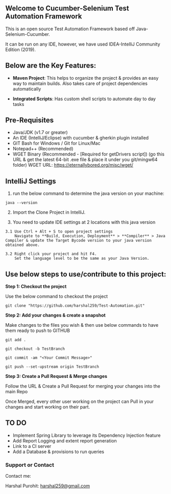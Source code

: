 ## Welcome to Cucumber-Selenium Test Automation Framework

This is an open source Test Automation Framework based off Java-Selenium-Cucumber.

It can be run on any IDE, however, we have used IDEA-IntelliJ Community Edition (2019).


## Below are the Key Features:

  - **Maven Project**: This helps to organize the project & provides an easy way to maintain builds. Also takes care of project dependencies automatically
  
  - **Integrated Scripts**: Has custom shell scripts to automate day to day tasks


## Pre-Requisites ##

  - Java/JDK (v1.7 or greater)
  - An IDE (IntelliJ/Eclipse) with cucumber & gherkin plugin installed
  - GIT Bash for Windows / Git for Linux/Mac
  - Notepad++ (Recommended)
  - WGET Binary (Recommended - [Required for getDrivers script])
    (go this URL & get the latest 64-bit .exe file & place it under you git/mingw64 folder)
    WGET URL: https://eternallybored.org/misc/wget/


## IntelliJ Settings ##

  1. run the below command to determine the java version on your machine:
  
  `java --version` 
  
  2. Import the Clone Project in IntelliJ.
  
  3. You need to update IDE settings at 2 locations with this java version
  
    3.1 Use Ctrl + Alt + S to open project settings
        Navigate to **Build, Execution, Deployment** > **Compiler** > Java Compiler & update the Target Bycode version to your java version obtained above.
        
    3.2 Right click your project and hit F4.
        Set the language level to be the same as your Java Version.

  
## Use below steps to use/contribute to this project:
  
  **Step 1: Checkout the project**
  
  Use the below command to checkout the project

  `git clone "https://github.com/harshal259/Test-Automation.git"`

  
  **Step 2: Add your changes & create a snapshot**
  
  Make changes to the files you wish & then use below commands to have them ready to push to GITHUB

  `git add .`

  `git checkout -b TestBranch`

  `git commit -am "<Your Commit Message>"`

  `git push --set-upstream origin TestBranch`

  
  **Step 3: Create a Pull Request & Merge changes**

  Follow the URL & Create a Pull Request for merging your changes into the main Repo
  
  Once Merged, every other user working on the project can Pull in your changes and start working on their part.  
  
  
  
  ## TO DO ##

  - Implement Spring Library to leverage its Dependency Injection feature
  - Add Report Logging and extent report generation
  - Link to a CI server
  - Add a Database & provisions to run queries



### Support or Contact
Contact me:

Harshal Purohit: harshal259@gmail.com
